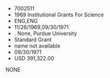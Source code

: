 * 7002511
* 1969 Institutional Grants For Science
* ENG,ENG
* 11/26/1969,09/30/1971
*  . None, Purdue University
* Standard Grant
*   name not available
* 09/30/1971
* USD 391,322.00

NONE